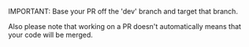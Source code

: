 IMPORTANT: Base your PR off the 'dev' branch and target that branch.

Also please note that working on a PR doesn't automatically means that your code will be merged.
